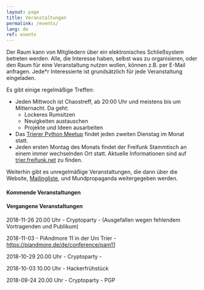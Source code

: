 ```yaml
---
layout: page
title: Veranstaltungen
permalink: /events/
lang: de
ref: events
---
```


Der Raum kann von Mitgliedern über ein elektronisches Schließsystem 
betreten werden.
Alle, die Interesse haben, selbst was zu organisieren, oder den Raum für eine Veranstaltung nutzen wollen, können z.B. per E-Mail anfragen.
Jede*r Interessierte ist grundsätzlich für jede Veranstaltung eingeladen.

Es gibt einige regelmäßige Treffen:

  - Jeden Mittwoch ist Chaostreff, ab 20:00 Uhr und meistens bis um Mitternacht. Da geht:
    - Lockeres Rumsitzen
    - Neuigkeiten austauschen
    - Projekte und Ideen ausarbeiten
  - Das [Trierer Python Meetup](http://www.meetup.com/de-DE/PythonTrier/) findet jeden zweiten Dienstag im Monat statt.
  - Jeden ersten Montag des Monats findet der Freifunk Stammtisch an einem immer wechselnden Ort statt. Aktuelle Informationen sind auf [trier.freifunk.net](https://trier.freifunk.net/) zu finden.

Weiterhin gibt es unregelmäßige Veranstaltungen, die dann über die Website, [Mailingliste](https://mailings.brandin.de/listinfo/public), und Mundpropaganda weitergegeben werden.





#### Kommende Veranstaltungen
<p class="upcoming-events"></p>

#### Vergangene Veranstaltungen

<p class="previous-events"></p>

2018-11-26 20.00 Uhr - Cryptoparty - (Ausgefallen wegen fehlendem Vortragenden und Publikum)

2018-11-03           - PiAndmore 11 in der Uni Trier - <https://piandmore.de/de/conference/pam11>

2018-10-29 20.00 Uhr - Cryptoparty - 

2018-10-03 10.00 Uhr - Hackerfrühstück

2018-09-24 20.00 Uhr - Cryptoparty - PGP


<script src="/js/moment-with-locales.min.js"></script>
<script src="/js/events.js"></script>
